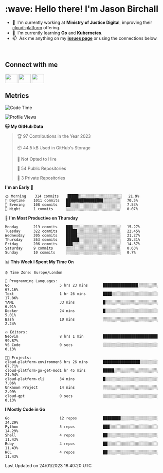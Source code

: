 <h1 align="left" id="jason-title">:wave: Hello there! I'm Jason Birchall</h1>

- :office: &nbsp;I'm currently working at **Ministry of Justice Digital**, improving their [cloud-platform](https://github.com/ministryofjustice/cloud-platform) offering.
- :seedling: &nbsp;I’m currently learning **Go** and **Kubernetes**.
- :mailbox: &nbsp;Ask me anything on my **[issues page]** or using the connections below.


<br>

<h2>Connect with me</h2>
<p>
<a href="https://twitter.com/jsonBirchall" target="blank"><img align="center" src="https://cdn.jsdelivr.net/npm/simple-icons@3.0.1/icons/twitter.svg" alt="" height="30" width="40" /></a>
<a href="https://keybase.io/json0" target="blank"><img align="center" src="https://cdn.jsdelivr.net/npm/simple-icons@3.0.1/icons/keybase.svg" alt="" height="30" width="40" /></a>
<a href="https://www.reddit.com/user/kakorate" target="blank"><img align="center" src="https://cdn.jsdelivr.net/npm/simple-icons@3.0.1/icons/reddit.svg" alt="" height="30" width="40" /></a>
</p>

<h2>Metrics</h2>

<!--START_SECTION:waka-->
![Code Time](http://img.shields.io/badge/Code%20Time-911%20hrs%2051%20mins-blue)

![Profile Views](http://img.shields.io/badge/Profile%20Views-6-blue)

**🐱 My GitHub Data** 

> 🏆 97 Contributions in the Year 2023
 > 
> 📦 44.5 kB Used in GitHub's Storage 
 > 
> 🚫 Not Opted to Hire
 > 
> 📜 54 Public Repositories 
 > 
> 🔑 3 Private Repositories  
 > 
**I'm an Early 🐤** 

```text
🌞 Morning    314 commits    █████░░░░░░░░░░░░░░░░░░░░   21.9% 
🌆 Daytime    1011 commits   █████████████████░░░░░░░░   70.5% 
🌃 Evening    108 commits    ██░░░░░░░░░░░░░░░░░░░░░░░   7.53% 
🌙 Night      1 commits      ░░░░░░░░░░░░░░░░░░░░░░░░░   0.07%

```
📅 **I'm Most Productive on Thursday** 

```text
Monday       219 commits    ███░░░░░░░░░░░░░░░░░░░░░░   15.27% 
Tuesday      322 commits    █████░░░░░░░░░░░░░░░░░░░░   22.45% 
Wednesday    305 commits    █████░░░░░░░░░░░░░░░░░░░░   21.27% 
Thursday     363 commits    ██████░░░░░░░░░░░░░░░░░░░   25.31% 
Friday       206 commits    ███░░░░░░░░░░░░░░░░░░░░░░   14.37% 
Saturday     9 commits      ░░░░░░░░░░░░░░░░░░░░░░░░░   0.63% 
Sunday       10 commits     ░░░░░░░░░░░░░░░░░░░░░░░░░   0.7%

```


📊 **This Week I Spent My Time On** 

```text
⌚︎ Time Zone: Europe/London

💬 Programming Languages: 
Go                       5 hrs 23 mins       ████████████████░░░░░░░░░   67.16% 
Text                     1 hr 26 mins        ████░░░░░░░░░░░░░░░░░░░░░   17.86% 
YAML                     33 mins             █░░░░░░░░░░░░░░░░░░░░░░░░   6.91% 
Docker                   24 mins             █░░░░░░░░░░░░░░░░░░░░░░░░   5.01% 
Bash                     10 mins             ░░░░░░░░░░░░░░░░░░░░░░░░░   2.24%

🔥 Editors: 
Neovim                   8 hrs 1 min         █████████████████████████   99.87% 
VS Code                  0 secs              ░░░░░░░░░░░░░░░░░░░░░░░░░   0.13%

🐱‍💻 Projects: 
cloud-platform-environmen5 hrs 26 mins       █████████████████░░░░░░░░   67.71% 
cloud-platform-go-get-mod1 hr 45 mins        █████░░░░░░░░░░░░░░░░░░░░   21.94% 
cloud-platform-cli       34 mins             █░░░░░░░░░░░░░░░░░░░░░░░░   7.06% 
Unknown Project          14 mins             ░░░░░░░░░░░░░░░░░░░░░░░░░   2.99% 
cloud-gpt                0 secs              ░░░░░░░░░░░░░░░░░░░░░░░░░   0.13%

```

**I Mostly Code in Go** 

```text
Go                       12 repos            ████████░░░░░░░░░░░░░░░░░   34.29% 
Python                   5 repos             ███░░░░░░░░░░░░░░░░░░░░░░   14.29% 
Shell                    4 repos             ██░░░░░░░░░░░░░░░░░░░░░░░   11.43% 
Ruby                     4 repos             ██░░░░░░░░░░░░░░░░░░░░░░░   11.43% 
HCL                      4 repos             ██░░░░░░░░░░░░░░░░░░░░░░░   11.43%

```



 Last Updated on 24/01/2023 18:40:20 UTC
<!--END_SECTION:waka-->

<!-- links -->

[issues page]: https://github.com/jasonBirchall/jasonBirchall/issues "jasonBirchall/issues"
